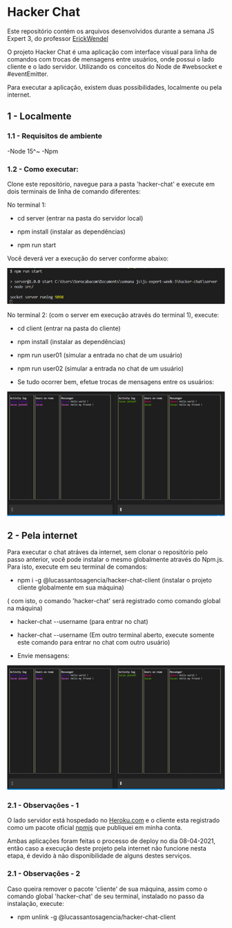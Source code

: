 # Hacker Chat

Este repositório contém os arquivos desenvolvidos durante a semana JS Expert 3, do professor [ErickWendel](https://erickwendel.teachable.com/) 

O projeto Hacker Chat é uma aplicação com interface visual para linha de comandos com trocas de mensagens entre  usuários, onde possui o lado cliente e o lado servidor. Utilizando os conceitos do Node de #websocket e #eventEmitter.

Para executar a aplicação, existem duas possibilidades, localmente ou pela internet.

## 1 - Localmente

### 1.1 - Requisitos de ambiente

-Node 15^~
-Npm

### 1.2 - Como executar:

Clone este repositório, navegue para a pasta 'hacker-chat' e execute em dois terminais de linha de comando diferentes:

No terminal 1:

- cd server (entrar na pasta do servidor local)

- npm install (instalar as dependências)

- npm run start

Você deverá ver a execução do server conforme abaixo:

![screenshot](assets/server.png)


No terminal 2: (com o server em execução através do terminal 1), execute:

- cd client (entrar na pasta do cliente)

- npm install (instalar as dependências)

- npm run user01 (simular a entrada no chat de um usuário)

- npm run user02 (simular a entrada no chat de um usuário)

- Se tudo ocorrer bem, efetue trocas de mensagens entre os usuários:

![screenshot](assets/chat.png)

## 2 - Pela internet

Para executar o chat atráves da internet, sem clonar o repositório pelo passo anterior, você pode
instalar o mesmo globalmente através do Npm.js. Para isto, execute em seu terminal de comandos:

- npm i -g @lucassantosagencia/hacker-chat-client (instalar o projeto cliente globalmente em sua máquina)

( com isto, o comando 'hacker-chat' será registrado como comando global na máquina)

- hacker-chat --username <seu nome> (para entrar no chat)

- hacker-chat --username <seu nome> (Em outro terminal aberto, execute somente este comando para entrar no chat com outro usuário)

- Envie mensagens: 

![screenshot](assets/chat.png)

### 2.1 - Observações - 1

O lado servidor está hospedado no [Heroku.com](https://www.heroku.com/) e o cliente esta registrado como um pacote oficial [npmjs](https://www.npmjs.com/) que publiquei em minha conta.

Ambas aplicações foram feitas o processo de deploy no dia 08-04-2021, então caso a execução deste projeto pela internet não funcione nesta etapa, é devido à não disponibilidade de alguns destes serviços.

### 2.1 - Observações - 2

Caso queira remover o pacote 'cliente' de sua máquina, assim como o comando global 'hacker-chat' de seu terminal, instalado no passo da instalação, execute:

- npm unlink -g @lucassantosagencia/hacker-chat-client